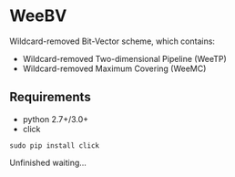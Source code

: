 # WeeBV
Wildcard-removed Bit-Vector scheme, which contains:
- Wildcard-removed Two-dimensional Pipeline (WeeTP)
- Wildcard-removed Maximum Covering (WeeMC)

## Requirements
- python 2.7+/3.0+
- click
```
sudo pip install click
```
Unfinished waiting...
